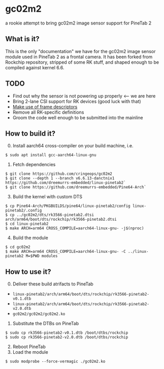 # gc02m2
a rookie attempt to bring gc02m2 image sensor support for PineTab 2

## What is it?

This is the only "documentation" we have for the gc02m2 image sensor module used in PineTab 2 as a frontal camera.
It has been forked from Rockchip repository, stripped of some RK stuff, and shaped enough to be compiled against kernel 6.6.

## TODO
- Find out why the sensor is not powering up properly <-- we are here
- Bring 2-lane CSI support for RK devices (good luck with that)
- [Make use of frame descriptors](https://patchwork.kernel.org/project/linux-media/patch/20220103162414.27723-8-laurent.pinchart+renesas@ideasonboard.com/)
- Remove all RK-specific definitions
- Groom the code well enough to be submitted into the mainline

## How to build it?

0. Install aarch64 cross-compiler on your build machine, i.e.
```
$ sudo apt install gcc-aarch64-linux-gnu
```

1. Fetch dependencies
```
$ git clone https://github.com/cringeops/gc02m2
$ git clone --depth 1 --branch v6.6.13-danctnix1 https://github.com/dreemurrs-embedded/linux-pinetab2`
$ git clone https://github.com/dreemurrs-embedded/Pine64-Arch`
```

3. Build the kernel with custom DTS
```
$ cp Pine64-Arch/PKGBUILDS/pine64/linux-pinetab2/config linux-pinetab2/.config
$ cp ../gc02m2/dts/rk3566-pinetab2.dtsi arch/arm64/boot/dts/rockchip/rk3566-pinetab2.dtsi
$ cd linux-pinetab2
$ make ARCH=arm64 CROSS_COMPILE=aarch64-linux-gnu- -j$(nproc)
```

4. Build the module
```
$ cd gc02m2
$ make ARCH=arm64 CROSS_COMPILE=aarch64-linux-gnu- -C ../linux-pinetab2 M=$PWD modules
```

## How to use it?

0. Deliver these build atrifacts to PineTab
  - `linux-pinetab2/arch/arm64/boot/dts/rockchip/rk3566-pinetab2-v0.1.dtb`
  - `linux-pinetab2/arch/arm64/boot/dts/rockchip/rk3566-pinetab2-v2.0.dtb`
  - `gc02m2/gc02m2/gc02m2.ko`

1. Substitute the DTBs on PineTab
```
$ sudo cp rk3566-pinetab2-v0.1.dtb /boot/dtbs/rockchip
$ sudo cp rk3566-pinetab2-v2.0.dtb /boot/dtbs/rockchip
```

2. Reboot PineTab
3. Load the module
```
$ sudo modprobe --force-vermagic ./gc02m2.ko
```
